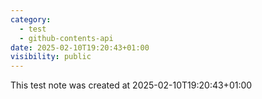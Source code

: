 ```yaml
---
category:
  - test
  - github-contents-api
date: 2025-02-10T19:20:43+01:00
visibility: public
---
```


This test note was created at 2025-02-10T19:20:43+01:00